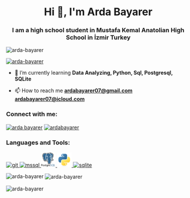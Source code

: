 <h1 align="center">Hi 👋, I'm Arda Bayarer</h1>
<h3 align="center">I am a high school student in Mustafa Kemal Anatolian High School in İzmir Turkey</h3>

<p align="left"> <img src="https://komarev.com/ghpvc/?username=arda-bayarer&label=Profile%20views&color=0e75b6&style=flat" alt="arda-bayarer" /> </p>

<p align="left"> <a href="https://github.com/ryo-ma/github-profile-trophy"><img src="https://github-profile-trophy.vercel.app/?username=arda-bayarer" alt="arda-bayarer" /></a> </p>

- 🌱 I’m currently learning **Data Analyzing, Python, Sql, Postgresql, SQLite**

- 📫 How to reach me **ardabayarer07@gmail.com ardabayarer07@icloud.com**

<h3 align="left">Connect with me:</h3>
<p align="left">
<a href="https://linkedin.com/in/arda bayarer" target="blank"><img align="center" src="https://raw.githubusercontent.com/rahuldkjain/github-profile-readme-generator/master/src/images/icons/Social/linked-in-alt.svg" alt="arda bayarer" height="30" width="40" /></a>
<a href="https://instagram.com/ardabayarer" target="blank"><img align="center" src="https://raw.githubusercontent.com/rahuldkjain/github-profile-readme-generator/master/src/images/icons/Social/instagram.svg" alt="ardabayarer" height="30" width="40" /></a>
</p>

<h3 align="left">Languages and Tools:</h3>
<p align="left"> <a href="https://git-scm.com/" target="_blank" rel="noreferrer"> <img src="https://www.vectorlogo.zone/logos/git-scm/git-scm-icon.svg" alt="git" width="40" height="40"/> </a> <a href="https://www.microsoft.com/en-us/sql-server" target="_blank" rel="noreferrer"> <img src="https://www.svgrepo.com/show/303229/microsoft-sql-server-logo.svg" alt="mssql" width="40" height="40"/> </a> <a href="https://www.postgresql.org" target="_blank" rel="noreferrer"> <img src="https://raw.githubusercontent.com/devicons/devicon/master/icons/postgresql/postgresql-original-wordmark.svg" alt="postgresql" width="40" height="40"/> </a> <a href="https://www.python.org" target="_blank" rel="noreferrer"> <img src="https://raw.githubusercontent.com/devicons/devicon/master/icons/python/python-original.svg" alt="python" width="40" height="40"/> </a> <a href="https://www.sqlite.org/" target="_blank" rel="noreferrer"> <img src="https://www.vectorlogo.zone/logos/sqlite/sqlite-icon.svg" alt="sqlite" width="40" height="40"/> </a> </p>

<p><img align="left" src="https://github-readme-stats.vercel.app/api/top-langs?username=arda-bayarer&show_icons=true&locale=en&layout=compact" alt="arda-bayarer" /></p>

<p>&nbsp;<img align="center" src="https://github-readme-stats.vercel.app/api?username=arda-bayarer&show_icons=true&locale=en" alt="arda-bayarer" /></p>

<p><img align="center" src="https://github-readme-streak-stats.herokuapp.com/?user=arda-bayarer&theme=dark" alt="arda-bayarer" /></p>
